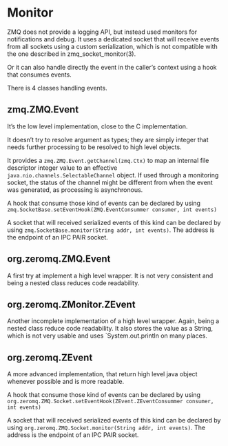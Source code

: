 # Monitor

ZMQ does not provide a logging API, but instead used monitors for notifications and debug. It uses a dedicated socket that
will receive events from all sockets using a custom serialization, which is not compatible with the one described in zmq_socket_monitor(3).

Or it can also handle directly the event in the caller’s context using a hook that consumes events.

There is 4 classes handling events.

## zmq.ZMQ.Event

It’s the low level implementation, close to the C implementation.

It doesn’t try to resolve argument as types; they are simply integer that needs further processing to be resolved to
high level objects.

It provides a `zmq.ZMQ.Event.getChannel(zmq.Ctx)` to map an internal file descriptor integer value to an effective
`java.nio.channels.SelectableChannel` object. If used through a monitoring socket, the status of the channel might be
different from when the event was generated, as processing is asynchronous.

A hook that consume those kind of events can be declared by using `zmq.SocketBase.setEventHook(ZMQ.EventConsummer consumer, int events)`

A socket that will received serialized events of this kind can be declared by using `zmq.SocketBase.monitor(String addr, int events)`. 
The address is the endpoint of an IPC PAIR socket.

## org.zeromq.ZMQ.Event

A first try at implement a high level wrapper. It is not very consistent and being a nested class reduces code readability.

## org.zeromq.ZMonitor.ZEvent

Another incomplete implementation of a high level wrapper. Again, being a nested class reduce code readability.
It also stores the value as a String, which is not very usable and uses `System.out.println on many places.

## org.zeromq.ZEvent

A more advanced implementation, that return high level java object whenever possible and is more readable.

A hook that consume those kind of events can be declared by using `org.zeromq.ZMQ.Socket.setEventHook(ZEvent.ZEventConsummer consumer, int events)`

A socket that will received serialized events of this kind can be declared by using `org.zeromq.ZMQ.Socket.monitor(String addr, int events)`.
The address is the endpoint of an IPC PAIR socket.
